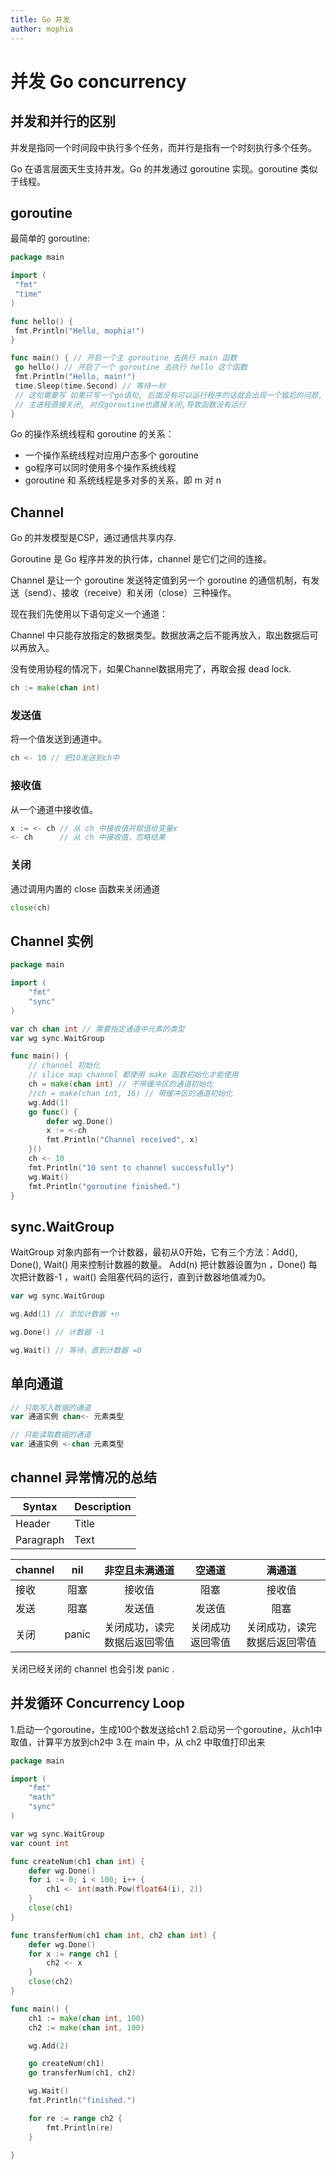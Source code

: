 ```yaml
---
title: Go 并发
author: mophia
---
```


# 并发 Go concurrency

## 并发和并行的区别

并发是指同一个时间段中执行多个任务，而并行是指有一个时刻执行多个任务。

Go 在语言层面天生支持并发。Go 的并发通过 goroutine 实现。goroutine 类似于线程。

## goroutine

最简单的 goroutine:

```go
package main

import (
 "fmt"
 "time"
)

func hello() {
 fmt.Println("Hello, mophia!")
}

func main() { // 开启一个主 goroutine 去执行 main 函数
 go hello() // 开启了一个 goroutine 去执行 hello 这个函数
 fmt.Println("Hello, main!")
 time.Sleep(time.Second) // 等待一秒
 // 这句需要写 如果只写一个go语句, 后面没有可以运行程序的话就会出现一个尴尬的问题,
 // 主进程直接关闭, 对应goroutine也直接关闭,导致函数没有运行
}
```

Go 的操作系统线程和 goroutine 的关系：

- 一个操作系统线程对应用户态多个 goroutine
- go程序可以同时使用多个操作系统线程
- goroutine 和 系统线程是多对多的关系，即 m 对 n

## Channel

Go 的并发模型是CSP，通过通信共享内存.

Goroutine 是 Go 程序并发的执行体，channel 是它们之间的连接。

Channel 是让一个 goroutine 发送特定值到另一个 goroutine 的通信机制，有发送（send）、接收（receive）和关闭（close）三种操作。

现在我们先使用以下语句定义一个通道：

Channel 中只能存放指定的数据类型。数据放满之后不能再放入，取出数据后可以再放入。

没有使用协程的情况下，如果Channel数据用完了，再取会报 dead lock.

```go
ch := make(chan int)
```

### 发送值

将一个值发送到通道中。

```go
ch <- 10 // 把10发送到ch中
```

### 接收值

从一个通道中接收值。

```go
x := <- ch // 从 ch 中接收值并赋值给变量x
<- ch      // 从 ch 中接收值，忽略结果
```

### 关闭

通过调用内置的 close 函数来关闭通道

```go
close(ch)
```

## Channel 实例

```go
package main

import (
	"fmt"
	"sync"
)

var ch chan int // 需要指定通道中元素的类型
var wg sync.WaitGroup

func main() {
	// channel 初始化
	// slice map channel 都使用 make 函数初始化才能使用
	ch = make(chan int) // 不带缓冲区的通道初始化
	//ch = make(chan int, 16) // 带缓冲区的通道初始化
	wg.Add(1)
	go func() {
		defer wg.Done()
		x := <-ch
		fmt.Println("Channel received", x)
	}()
	ch <- 10
	fmt.Println("10 sent to channel successfully")
	wg.Wait()
	fmt.Println("goroutine finished.")
}
```

## sync.WaitGroup

WaitGroup 对象内部有一个计数器，最初从0开始，它有三个方法：Add(), Done(), Wait() 用来控制计数器的数量。
Add(n) 把计数器设置为n ，Done() 每次把计数器-1 ，wait() 会阻塞代码的运行，直到计数器地值减为0。

```go
var wg sync.WaitGroup

wg.Add(1) // 添加计数器 +n

wg.Done() // 计数器 -1

wg.Wait() // 等待，直到计数器 =0
```

## 单向通道

```go
// 只能写入数据的通道
var 通道实例 chan<- 元素类型

// 只能读取数据的通道
var 通道实例 <-chan 元素类型
```

## channel 异常情况的总结

| Syntax      | Description |
| ----------- | ----------- |
| Header      | Title       |
| Paragraph   | Text        |

| channel  | nil   | 非空且未满通道 | 空通道 | 满通道 |
| :------- | :---: | :----------: | :---: | :---: |
| 接收     | 阻塞   | 接收值        | 阻塞   | 接收值 |
| 发送     | 阻塞   | 发送值        | 发送值 | 阻塞   |
| 关闭    | panic | 关闭成功，读完数据后返回零值 | 关闭成功返回零值 | 关闭成功，读完数据后返回零值 |

关闭已经关闭的 channel 也会引发 panic .

## 并发循环 Concurrency Loop

1.启动一个goroutine，生成100个数发送给ch1
2.启动另一个goroutine，从ch1中取值，计算平方放到ch2中
3.在 main 中，从 ch2 中取值打印出来


```go
package main

import (
	"fmt"
	"math"
	"sync"
)

var wg sync.WaitGroup
var count int

func createNum(ch1 chan int) {
	defer wg.Done()
	for i := 0; i < 100; i++ {
		ch1 <- int(math.Pow(float64(i), 2))
	}
	close(ch1)
}

func transferNum(ch1 chan int, ch2 chan int) {
	defer wg.Done()
	for x := range ch1 {
		ch2 <- x
	}
	close(ch2)
}

func main() {
	ch1 := make(chan int, 100)
	ch2 := make(chan int, 100)

	wg.Add(2)

	go createNum(ch1)
	go transferNum(ch1, ch2)

	wg.Wait()
	fmt.Println("finished.")

	for re := range ch2 {
		fmt.Println(re)
	}

}
```
